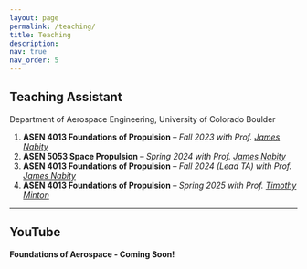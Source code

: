 ```yaml
---
layout: page
permalink: /teaching/
title: Teaching
description:
nav: true
nav_order: 5
---
```


## Teaching Assistant

Department of Aerospace Engineering, University of Colorado Boulder

1. **ASEN 4013 Foundations of Propulsion** – _Fall 2023 with Prof. [James Nabity](https://www.colorado.edu/aerospace/james-nabity)_
2. **ASEN 5053 Space Propulsion** – _Spring 2024 with Prof. [James Nabity](https://www.colorado.edu/aerospace/james-nabity)_
3. **ASEN 4013 Foundations of Propulsion** – _Fall 2024 (Lead TA) with Prof. [James Nabity](https://www.colorado.edu/aerospace/james-nabity)_
4. **ASEN 4013 Foundations of Propulsion** – _Spring 2025 with Prof. [Timothy Minton](https://www.colorado.edu/aerospace/timothy-k-minton)_

---

## YouTube

**Foundations of Aerospace - Coming Soon!**  
